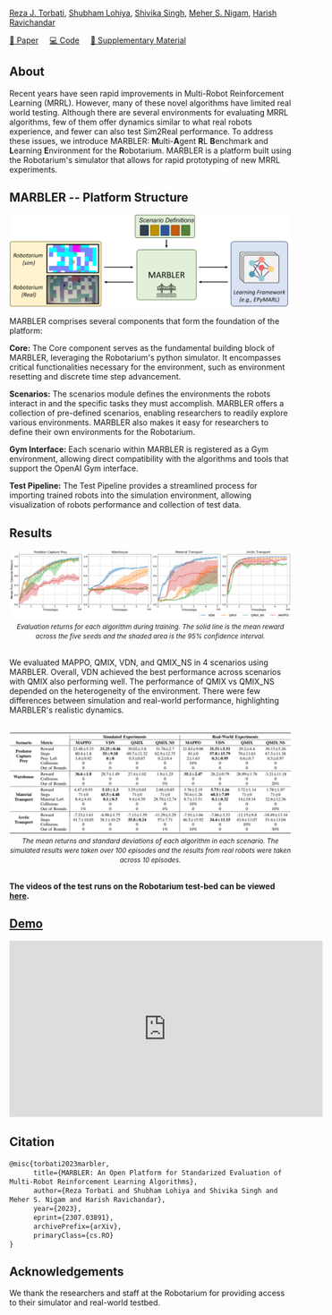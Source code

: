 <!-- # MARBLER: An Open Platform for Standarized Evaluation of Multi-Robot Reinforcement Learning Algorithms  -->

[Reza J. Torbati](https://github.com/RezaTorbati), 
[Shubham Lohiya](https://shubhlohiya.github.io/),
[Shivika Singh](https://github.com/shivika275),
[Meher S. Nigam](https://github.com/ShashwatNigam99),
[Harish Ravichandar](https://harishravichandar.com/)

[📄 Paper](https://arxiv.org/abs/2307.03891) &nbsp;&nbsp;&nbsp; [💻 Code](https://github.com/ShashwatNigam99/MARBLER) &nbsp;&nbsp;&nbsp; [📁 Supplementary Material](assets/supplementary.pdf)

## About 

Recent years have seen rapid improvements in Multi-Robot Reinforcement Learning (MRRL). However, many of these novel algorithms have limited real world testing. Although there are several environments for evaluating MRRL algorithms, few of them offer dynamics similar to what real robots experience, and fewer can also test Sim2Real performance. To address these issues, we introduce MARBLER: **M**ulti-**A**gent **R**L **B**enchmark and **L**earning **E**nvironment for the **R**obotarium. MARBLER is a platform built using the Robotarium's simulator that allows for rapid prototyping of new MRRL experiments.

## MARBLER -- Platform Structure

![MARBLER-diag.png](assets/MARBLER-diag.png)

MARBLER comprises several components that form the foundation of the platform:

**Core:** The Core component serves as the fundamental building block of MARBLER, leveraging the Robotarium's python simulator. It encompasses critical functionalities necessary for the environment, such as environment resetting and discrete time step advancement. 

**Scenarios:** The scenarios module defines the environments the robots interact in and the specific tasks they must accomplish. MARBLER offers a collection of pre-defined scenarios, enabling researchers to readily explore various environments. MARBLER also makes it easy for researchers to define their own environments for the Robotarium. 

**Gym Interface:** Each scenario within MARBLER is registered as a Gym environment, allowing direct compatibility with the algorithms and tools that support the OpenAI Gym interface. 

**Test Pipeline:** The Test Pipeline provides a streamlined process for importing trained robots into the simulation environment, allowing visualization of robots performance and collection of test data.

## Results

<div style="margin-bottom: 0;">
  <img src="assets/res.png" alt="Training Curves">
</div>

<div align="center">
  <small><em>Evaluation returns for each algorithm during training. The solid line is the mean reward across the five seeds and the shaded area is the 95% confidence interval.</em></small>
</div>
<br>

We evaluated MAPPO, QMIX, VDN, and QMIX_NS in 4 scenarios using MARBLER. Overall, VDN achieved the best performance across scenarios with QMIX also performing well. The performance of QMIX vs QMIX_NS depended on the heterogeneity of the environment. There were few differences between simulation and real-world performance, highlighting MARBLER's realistic dynamics.
<br><br>

<div style="margin-bottom: 0;">
  <img src="assets/test-res.png" alt="Test Evaluation Metrics">
</div>

<div align="center">
  <small><em>The mean returns and standard deviations of each algorithm in each scenario. The simulated results were taken over 100 episodes and the results from real robots were taken across 10 episodes.</em></small>
</div>

<br>

**The videos of the test runs on the Robotarium test-bed can be viewed [here](https://docs.google.com/spreadsheets/d/11ik1Mev0VpYFrSt2TKxVTGL1W3BIvH7rda5MYRXWxxI/edit?usp=sharing).**

## [Demo](https://www.youtube.com/embed/kkYeUcl-vbY)

<iframe width="560" height="315" src="https://www.youtube.com/embed/kkYeUcl-vbY" frameborder="0" allowfullscreen></iframe>

## Citation
```
@misc{torbati2023marbler,
      title={MARBLER: An Open Platform for Standarized Evaluation of Multi-Robot Reinforcement Learning Algorithms}, 
      author={Reza Torbati and Shubham Lohiya and Shivika Singh and Meher S. Nigam and Harish Ravichandar},
      year={2023},
      eprint={2307.03891},
      archivePrefix={arXiv},
      primaryClass={cs.RO}
}
```

## Acknowledgements 
We thank the researchers and staff at the Robotarium for providing access to their simulator and real-world testbed.
